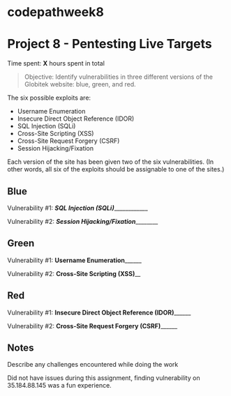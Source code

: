 # codepathweek8

# Project 8 - Pentesting Live Targets

Time spent: **X** hours spent in total

> Objective: Identify vulnerabilities in three different versions of the Globitek website: blue, green, and red.

The six possible exploits are:
* Username Enumeration
* Insecure Direct Object Reference (IDOR)
* SQL Injection (SQLi)
* Cross-Site Scripting (XSS)
* Cross-Site Request Forgery (CSRF)
* Session Hijacking/Fixation

Each version of the site has been given two of the six vulnerabilities. (In other words, all six of the exploits should be assignable to one of the sites.)

## Blue

Vulnerability #1: ___SQL Injection (SQLi)_______________

Vulnerability #2: _____Session Hijacking/Fixation_____________


## Green

Vulnerability #1: ______Username Enumeration____________

Vulnerability #2: ________Cross-Site Scripting (XSS)__________


## Red

Vulnerability #1: ______Insecure Direct Object Reference (IDOR)____________

Vulnerability #2: ______Cross-Site Request Forgery (CSRF)____________


## Notes

Describe any challenges encountered while doing the work

Did not have issues during this assignment, finding vulnerability on  35.184.88.145 was a fun experience. 

